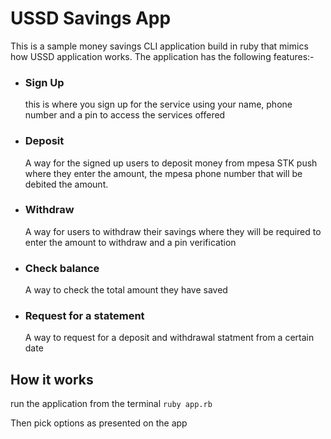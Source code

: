 # USSD Savings App

This is a sample money savings CLI application build in ruby that mimics how USSD application works.
The application has the following features:-
- ### Sign Up
    this is where you sign up for the service using your name, phone number and a pin to access the services offered

- ### Deposit
    A way for the signed up users to deposit money from mpesa STK push where they enter the amount, the mpesa phone number that will be debited the amount.

- ### Withdraw
    A way for users to withdraw their savings where they will be required to enter the amount to withdraw and a pin verification

- ### Check balance
    A way to check the total amount they have saved

- ### Request for a statement
    A way to request for a deposit and withdrawal statment from a certain date

## How it works
run the application from the terminal 
`ruby app.rb`

Then pick options as presented on the app